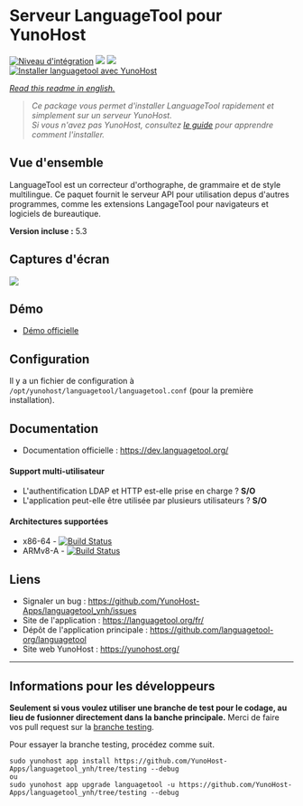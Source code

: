 # Serveur LanguageTool pour YunoHost

[![Niveau d'intégration](https://dash.yunohost.org/integration/languagetool.svg)](https://dash.yunohost.org/appci/app/languagetool) ![](https://ci-apps.yunohost.org/ci/badges/languagetool.status.svg) ![](https://ci-apps.yunohost.org/ci/badges/languagetool.maintain.svg)  
[![Installer languagetool avec YunoHost](https://install-app.yunohost.org/install-with-yunohost.svg)](https://install-app.yunohost.org/?app=languagetool)

*[Read this readme in english.](./README.md)* 

> *Ce package vous permet d'installer LanguageTool rapidement et simplement sur un serveur YunoHost.  
Si vous n'avez pas YunoHost, consultez [le guide](https://yunohost.org/#/install) pour apprendre comment l'installer.*

## Vue d'ensemble
LanguageTool est un correcteur d'orthographe, de grammaire et de style multilingue. Ce paquet fournit le serveur API pour utilisation depus d'autres programmes, comme les extensions LangageTool pour navigateurs et logiciels de bureautique. 

**Version incluse :** 5.3

## Captures d'écran

![](https://github.com/YunoHost-Apps/languagetool_ynh/raw/master/screenshot_fr.png)

## Démo

* [Démo officielle](https://api.languagetool.org/)

## Configuration

Il y a un fichier de configuration à `/opt/yunohost/languagetool/languagetool.conf` (pour la première installation).

## Documentation

 * Documentation officielle : https://dev.languagetool.org/

#### Support multi-utilisateur

* L'authentification LDAP et HTTP est-elle prise en charge ? **S/O**
* L'application peut-elle être utilisée par plusieurs utilisateurs ? **S/O**

#### Architectures supportées

* x86-64 - [![Build Status](https://ci-apps.yunohost.org/ci/logs/languagetool%20%28Apps%29.svg)](https://ci-apps.yunohost.org/ci/apps/languagetool/)
* ARMv8-A - [![Build Status](https://ci-apps-arm.yunohost.org/ci/logs/languagetool%20%28Apps%29.svg)](https://ci-apps-arm.yunohost.org/ci/apps/languagetool/)

## Liens

 * Signaler un bug : https://github.com/YunoHost-Apps/languagetool_ynh/issues
 * Site de l'application : https://languagetool.org/fr/
 * Dépôt de l'application principale : https://github.com/languagetool-org/languagetool
 * Site web YunoHost : https://yunohost.org/

---

## Informations pour les développeurs

**Seulement si vous voulez utiliser une branche de test pour le codage, au lieu de fusionner directement dans la banche principale.**
Merci de faire vos pull request sur la [branche testing](https://github.com/YunoHost-Apps/languagetool_ynh/tree/testing).

Pour essayer la branche testing, procédez comme suit.
```
sudo yunohost app install https://github.com/YunoHost-Apps/languagetool_ynh/tree/testing --debug
ou
sudo yunohost app upgrade languagetool -u https://github.com/YunoHost-Apps/languagetool_ynh/tree/testing --debug
```
